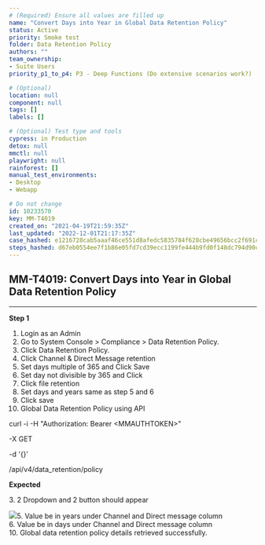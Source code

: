 ```yaml
---
# (Required) Ensure all values are filled up
name: "Convert Days into Year in Global Data Retention Policy"
status: Active
priority: Smoke test
folder: Data Retention Policy
authors: ""
team_ownership: 
- Suite Users
priority_p1_to_p4: P3 - Deep Functions (Do extensive scenarios work?)

# (Optional)
location: null
component: null
tags: []
labels: []

# (Optional) Test type and tools
cypress: in Production
detox: null
mmctl: null
playwright: null
rainforest: []
manual_test_environments: 
- Desktop
- Webapp

# Do not change
id: 10233570
key: MM-T4019
created_on: "2021-04-19T21:59:35Z"
last_updated: "2022-12-01T21:17:35Z"
case_hashed: e1216728cab5aaaf46ce551d8afedc5835784f628cbe49656bcc2f691c0de388f1c2f808a1c754ccebd1d8cf3ab85cbb
steps_hashed: d67eb0554ee7f1b86e05fd7cd39ecc1199fe444b9fd0f148dc794d90cbc8bb54559e071b8ab008c34d5d27cd2f557057
---
```


<!-- (Auto-generated) Based on frontmatter's "key" and "name" -->

## MM-T4019: Convert Days into Year in Global Data Retention Policy

---

**Step 1**

1. Login as an Admin
2. Go to System Console > Compliance > Data Retention Policy.
3. Click Data Retention Policy.
4. Click Channel & Direct Message retention
5. Set days multiple of 365 and Click Save
6. Set day not divisible by 365 and Click
7. Click file retention
8. Set days and years same as step 5 and 6
9. Click save
10. Global Data Retention Policy using API

curl -i -H "Authorization: Bearer \<MMAUTHTOKEN>"

\-X GET

\-d '{}’

/api/v4/data\_retention/policy

**Expected**

3\. 2 Dropdown and 2 button should appear

![](https://smartbear-tm4j-prod-us-west-2-attachment-rich-text.s3.us-west-2.amazonaws.com/embedded-f3277290f945470c4add5d21ef3dc7ca7b74388fc7152bfb6b99ae58c66a95a8-1618872383265-1618872383265.png)5. Value be in years under Channel and Direct message column\
6\. Value be in days under Channel and Direct message column\
10\. Global data retention policy details retrieved successfully.

